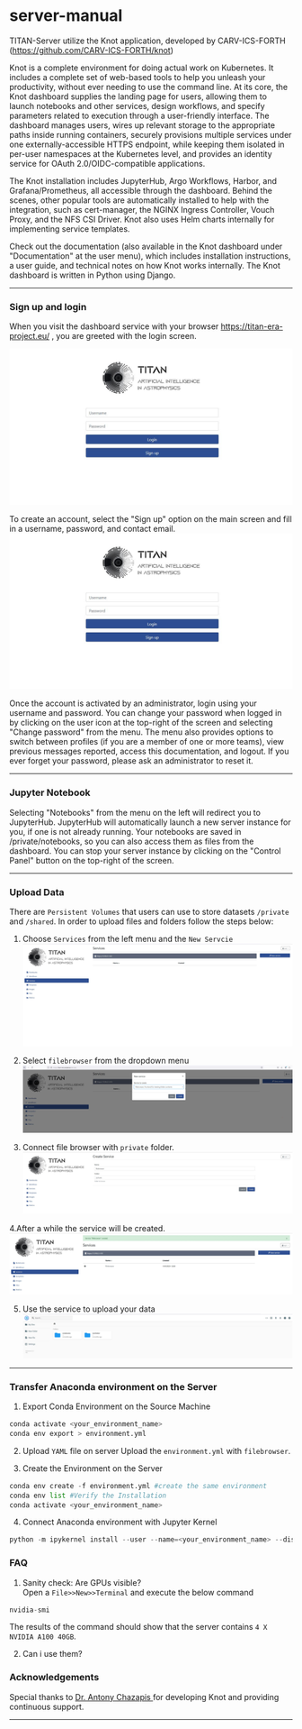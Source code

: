 # server-manual
TITAN-Server utilize the Knot application, developed by CARV-ICS-FORTH (https://github.com/CARV-ICS-FORTH/knot) 

Knot is a complete environment for doing actual work on Kubernetes. It includes a complete set of web-based tools to help you unleash your productivity, without ever needing to use the command line. At its core, the Knot dashboard supplies the landing page for users, allowing them to launch notebooks and other services, design workflows, and specify parameters related to execution through a user-friendly interface. The dashboard manages users, wires up relevant storage to the appropriate paths inside running containers, securely provisions multiple services under one externally-accessible HTTPS endpoint, while keeping them isolated in per-user namespaces at the Kubernetes level, and provides an identity service for OAuth 2.0/OIDC-compatible applications.

The Knot installation includes JupyterHub, Argo Workflows, Harbor, and Grafana/Prometheus, all accessible through the dashboard. Behind the scenes, other popular tools are automatically installed to help with the integration, such as cert-manager, the NGINX Ingress Controller, Vouch Proxy, and the NFS CSI Driver. Knot also uses Helm charts internally for implementing service templates.

Check out the documentation (also available in the Knot dashboard under "Documentation" at the user menu), which includes installation instructions, a user guide, and technical notes on how Knot works internally. The Knot dashboard is written in Python using Django.

---
### Sign up and login
 When you visit the dashboard service with your browser https://titan-era-project.eu/ , you are greeted with the login screen.
 
 ![log in](images/login.JPG?raw=true "CRETA")

To create an account, select the "Sign up" option on the main screen and fill in a username, password, and contact email.
 ![log in](images/login.JPG?raw=true "CRETA")

 Once the account is activated by an administrator, login using your username and password. You can change your password when logged in by clicking on the user icon at the top-right of the screen and selecting "Change password" from the menu. The menu also provides options to switch between profiles (if you are a member of one or more teams), view previous messages reported, access this documentation, and logout. If you ever forget your password, please ask an administrator to reset it.
 
 ---
 
### Jupyter Notebook
Selecting "Notebooks" from the menu on the left will redirect you to JupyterHub. JupyterHub will automatically launch a new server instance for you, if one is not already running. Your notebooks are saved in /private/notebooks, so you can also access them as files from the dashboard. You can stop your server instance by clicking on the "Control Panel" button on the top-right of the screen.

---

### Upload Data
There are ```Persistent Volumes``` that users can use to store datasets ```/private``` and ```/shared```. 
In order to upload files and folders follow the steps below:

1. Choose ```Services``` from the left menu and the ```New Servcie``` <br>
 ![log in](images/services.JPG?raw=true "CRETA")

2. Select ```filebrowser``` from the dropdown menu
![log in](images/filebroaser.JPG?raw=true "CRETA")


3. Connect file browser with ```private``` folder.
![log in](images/filebr2.JPG?raw=true "CRETA")

4.After a while the service will be created. 
![log in](/images/fbcreated.JPG?raw=true "CRETA")

5. Use the service to upload your data 
![log in](images/fbfull.JPG?raw=true "CRETA")

---
### Transfer Anaconda environment on the Server
1.  Export Conda Environment on the Source Machine
```python 
conda activate <your_environment_name>
conda env export > environment.yml

```

2.  Upload ```YAML``` file on server
Upload the ```environment.yml``` with ```filebrowser```.

3.  Create the Environment on the Server
```python 
conda env create -f environment.yml #create the same environment
conda env list #Verify the Installation
conda activate <your_environment_name> 


```

4.  Connect Anaconda environment with Jupyter Kernel 

```python 
python -m ipykernel install --user --name=<your_environment_name> --display-name "<env_display_name>"


```
### FAQ

1. Sanity check: Are GPUs visible? <br>
Open a ```File>>New>>Terminal``` and execute the below command 
```python 
nvidia-smi

```
The results of the command should show that the server  contains  ```4 X NVIDIA A100 40GB```.


2. Can i use them?




### Acknowledgements
Special thanks to [Dr. Antony Chazapis ](https://github.com/chazapis) for developing Knot and providing continuous support.

---







